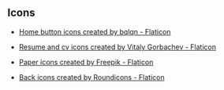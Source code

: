 ## Icons

- <a href="https://www.flaticon.com/free-icons/home-button" title="home button icons">Home button icons created by bqlqn - Flaticon</a>

- <a href="https://www.flaticon.com/free-icons/resume-and-cv" title="resume and cv icons">Resume and cv icons created by Vitaly Gorbachev - Flaticon</a>

- <a href="https://www.flaticon.com/free-icons/paper" title="paper icons">Paper icons created by Freepik - Flaticon</a>

- <a href="https://www.flaticon.com/free-icons/back" title="back icons">Back icons created by Roundicons - Flaticon</a>
